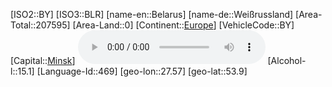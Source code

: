 ﻿---
location: [53.9,27.57]
type: Country
SpocWebEntityId: 26858
isDeleted: false
confidential: public
tags:
- geo/Country

---
[ISO2::BY]
[ISO3::BLR]
[name-en::Belarus]
[name-de::Weißrussland]
[Area-Total::207595]
[Area-Land::0]
[Continent::[Europe](geo/Continent/Europe.md)]
[VehicleCode::BY]
[Capital::[Minsk](geo/Continent/Europe/Belarus/Minsk.md)]
![Anthem-Belarus](xLarge/National-Anthem/Anthem-Belarus.mp3)
[Alcohol-l::15.1]
[Language-Id::469]
[geo-lon::27.57]
[geo-lat::53.9]

